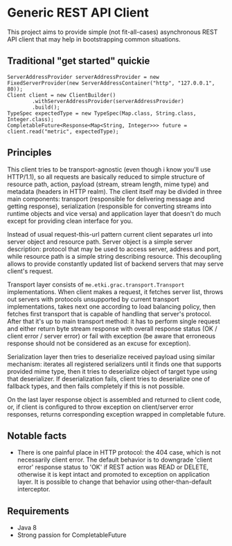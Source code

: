 # Generic REST API Client

This project aims to provide simple (not fit-all-cases) asynchronous 
REST API client that may help in bootstrapping common situations. 

## Traditional "get started" quickie

```
ServerAddressProvider serverAddressProvider = new FixedServerProvider(new ServerAddressContainer("http", "127.0.0.1", 80));
Client client = new ClientBuilder()
        .withServerAddressProvider(serverAddressProvider)
        .build();
TypeSpec expectedType = new TypeSpec(Map.class, String.class, Integer.class);
CompletableFuture<Response<Map<String, Integer>>> future = client.read("metric", expectedType);
```

## Principles

This client tries to be transport-agnostic (even though i know you'll 
use HTTP/1.1), so all requests are basically reduced to simple structure
of resource path, action, payload (stream, stream length, mime type) and 
metadata (headers in HTTP realm). The client itself may be divided in
three main components: transport (responsible for delivering message and
getting response), serialization (responsible for converting streams 
into runtime objects and vice versa) and application layer that doesn't 
do much except for providing clean interface for you.

Instead of usual request-this-url pattern current client separates
url into server object and resource path. Server object is a simple
server description: protocol that may be used to access server, address
and port, while resource path is a simple string describing resource.
This decoupling allows to provide constantly updated list of backend
servers that may serve client's request.

Transport layer consists of `me.etki.grac.transport.Transport` 
implementations. When client makes a request, it fetches server list, 
throws out servers with protocols unsupported by current transport 
implementations, takes next one according to load balancing policy,
then fetches first transport that is capable of handling that server's
protocol. After that it's up to main transport method: it has to perform 
single request and either return byte stream response with overall 
response status (OK / client error / server error) or fail with 
exception (be aware that erroneous response should not be considered as
an excuse for exception).

Serialization layer then tries to deserialize received payload using
similar mechanism: iterates all registered serializers until it finds 
one that supports provided mime type, then it tries to deserialize 
object of target type using that deserializer. If deserialization
fails, client tries to deserialize one of fallback types, and then fails
completely if this is not possible.

On the last layer response object is assembled and returned to client 
code, or, if client is configured to throw exception on client/server
error responses, returns corresponding exception wrapped in completable 
future.

## Notable facts

- There is one painful place in HTTP protocol: the 404 case, which is 
not necessarily client error. The default behavior is to downgrade 
'client error' response status to 'OK' if REST action was READ or 
DELETE, otherwise it is kept intact and promoted to exception on 
application layer. It is possible to change that behavior using 
other-than-default interceptor.

## Requirements

- Java 8
- Strong passion for CompletableFuture